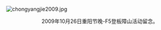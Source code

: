 ![chongyangjie2009.jpg](http://ppd8ewq3a.bkt.clouddn.com/chongyangjie2009.jpg)

<center>2009年10月26日重阳节晚-F5登板障山活动留念。</center>
